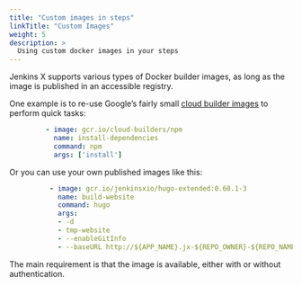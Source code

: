 ```yaml
---
title: "Custom images in steps"
linkTitle: "Custom Images"
weight: 5
description: >
  Using custom docker images in your steps
---
```

Jenkins X supports various types of Docker builder images, as long as the image is published in an accessible registry. 

One example is to re-use Google’s fairly small [cloud builder images](https://github.com/GoogleCloudPlatform/cloud-builders) to perform quick tasks:
```yaml
         - image: gcr.io/cloud-builders/npm
           name: install-dependencies
           command: npm
           args: ['install']
```

Or you can use your own published images like this:
```yaml
          - image: gcr.io/jenkinsxio/hugo-extended:0.60.1-3
            name: build-website
            command: hugo
            args:
            - -d
            - tmp-website
            - --enableGitInfo
            - --baseURL http://${APP_NAME}.jx-${REPO_OWNER}-${REPO_NAME}-pr-${PULL_NUMBER}.${DOMAIN}/
```

The main requirement is that the image is available, either with or without authentication.
